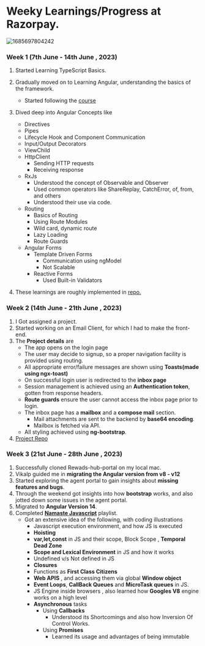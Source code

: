 # Weeky Learnings/Progress at Razorpay.

![1685697804242](https://github.com/Sagar-Chowdhury/Learnings-at-Razorpay/assets/76145064/1bbf4e5f-0adf-4cb6-95c7-853d3e7bf01c)

### Week 1 (7th June - 14th June , 2023)
1. Started Learning TypeScript Basics.
2. Gradually moved on to Learning Angular, understanding the basics of the framework.
     - Started following the [course](https://youtu.be/3qBXWUpoPHo)
3. Dived deep into Angular Concepts like
      - Directives
      - Pipes
      - Lifecycle Hook and Component Communication
      - Input/Output Decorators
      - ViewChild
      - HttpClient
           - Sending HTTP requests
           - Receiving response
      - RxJs
           - Understood the concept of Observable and Observer
           - Used common operators like ShareReplay, CatchError, of, from, and others
           - Understood their use via code.
      - Routing
           - Basics of Routing
           - Using Route Modules
           - Wild card, dynamic route
           - Lazy Loading
           - Route Guards
      - Angular Forms
           - Template Driven Forms
              - Communication using ngModel
              - Not Scalable
           - Reactive Forms
              - Used Built-in Validators
                      
  4. These learnings are roughly implemented in [repo.](https://github.com/Sagar-Chowdhury/LearningAngular.git)
  
### Week 2 (14th June - 21th June , 2023)
1. I Got assigned a project.
2. Started working on an Email Client, for which I had to make the front-end.
3. The **Project details** are
     - The app opens on the login page
     - The user may decide to signup, so a proper navigation facility is provided using routing.
     - All appropriate error/failure messages are shown using **Toasts(made using ngx-toast)**
     - On successful login user is redirected to the **inbox page**
     - Session management is achieved using an **Authentication token**, gotten from response headers.
     - **Route guards** ensure the user cannot access the inbox page prior to login.
     - The inbox page has a **mailbox** and a **compose mail** section.
       - Mail attachments are sent to the backend by **base64 encoding**.
       - Mailbox is fetched via API.
     - All styling achieved using **ng-bootstrap**.    
 4. [ Project Repo ](https://github.com/Sagar-Chowdhury/Email-Client-Frontend.git)              
 ### Week 3 (21st June - 28th June , 2023) 
 1. Successfully cloned Rewads-hub-portal on my local mac.
 2. Vikalp guided me in **migrating the Angular version from v8 - v12**
 3. Started exploring the agent portal to gain insights about **missing features and bugs**.
 4. Through the weekend got insights into how **bootstrap** works, and also jotted down some issues in the agent portal.
 5. Migrated to **Angular Version 14**.
 6. Completed [**Namaste Javascript**](https://youtube.com/playlist?list=PLlasXeu85E9cQ32gLCvAvr9vNaUccPVNP) playlist.
      - Got an extensive idea of the following, with coding illustrations
        - Javascript execution environment, and how JS is executed
        - **Hoisting**
        - **var,let,const** in JS and their scope, Block Scope , **Temporal Dead Zone** 
        - **Scope and Lexical Environment** in JS and how it works
        - Undefined v/s Not defined in JS
        - **Closures**
        - Functions as **First Class Citizens**
        - **Web APIS** , and accessing them via global **Window object**
        - **Event Loops**, **CallBack Queues** and **MicroTask queues** in JS.
        - JS Engine inside browsers , also learned how **Googles V8** engine works on a high level
        - **Asynchronous** tasks
          - Using **Callbacks**
            - Understood its Shortcomings and also how Inversion Of Control Works.
          - Using **Promises**
            - Learned its usage and advantages of being immutable
